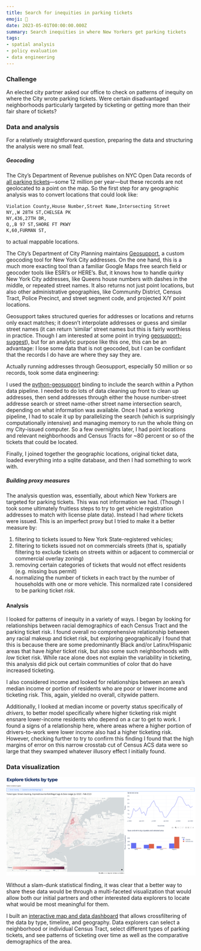 ```yaml
---
title: Search for inequities in parking tickets
emoji: 🚗
date: 2023-05-01T00:00:00.000Z
summary: Search inequities in where New Yorkers get parking tickets
tags:
- spatial analysis
- policy evaluation
- data engineering
---
```


<!-- map here. -->

### Challenge

An elected city partner asked our office to check on patterns of inequity on where the City wrote parking tickets. Were certain disadvantaged neighborhoods particularly targeted by ticketing or getting more than their fair share of tickets?

### Data and analysis

For a relatively straightforward question, preparing the data and structuring the analysis were no small feat.

##### Geocoding

The City’s Department of Revenue publishes on NYC Open Data records of [all parking tickets](https://data.cityofnewyork.us/City-Government/Parking-Violations-Issued-Fiscal-Year-2023/pvqr-7yc4/data)—some 12 million per year—but these records are not geolocated to a point on the map. So the first step for any geographic analysis was to convert locations that could look like:

```csvpreview {header="true"}
Violation County,House Number,Street Name,Intersecting Street
NY,,W 28TH ST,CHELSEA PK
NY,436,27TH DR,
Q,,B 97 ST,SHORE FT PKWY
K,60,FURMAN ST,

```
to actual mappable locations.

The City’s Department of City Planning maintains [Geosupport](https://www.nyc.gov/site/planning/data-maps/open-data/dwn-gde-home.page), a custom geocoding tool for New York City addresses. On the one hand, this is a much more exacting tool than a familiar Google Maps free search field or geocoder tools like ESRI’s or HERE’s. But, it knows how to handle quirky New York City addresses, like Queens house numbers with dashes in the middle, or repeated street names. It also returns not just point locations, but also other administrative geographies, like Community District, Census Tract, Police Precinct, and street segment code, and projected X/Y point locations.

Geosupport takes structured queries for addresses or locations and returns only exact matches; it doesn’t interpolate addresses or guess and similar street names (it can return ‘similar’ street names but this is fairly worthless in practice. Though I am interested at some point in trying [geosupport-suggest](https://github.com/ishiland/geosupport-suggest)), but for an analytic purpose like this one, this can be an advantage: I lose some data that is not geocoded, but I can be confidant that the records I do have are where they say they are.

Actually running addresses through Geosupport, especially 50 million or so records, took some data engineering:

I used the [python-geosupport](https://python-geosupport.readthedocs.io/en/latest/) binding to include the search within a Python data pipeline. I needed to do lots of data cleaning up front to clean up addresses, then send addresses through either the house number-street addresse search or street name-other street name intersection search, depending on what information was available. Once I had a working pipeline, I had to scale it up by parallelizing the search (which is surprisingly computationally intensive) and managing memory to run the whole thing on my City-issued computer. So a few overnights later, I had point locations and relevant neighborhoods and Census Tracts for ~80 percent or so of the tickets that could be located.

Finally, I joined together the geographic locations, original ticket data, loaded everything into a sqlite database, and then I had something to work with. 

##### Building proxy measures

The analysis question was, essentially, about _which_ New Yorkers are targeted for parking tickets. This was not information we had. (Though I took some ultimately fruitless steps to try to get vehicle registration addresses to match with license plate data). Instead I had _where_ tickets were issued. This is an imperfect proxy but I tried to make it a better measure by:
1) filtering to tickets issued to New York State-registered vehicles;
2) filtering to tickets issued not on commercials streets (that is, spatially filtering to exclude tickets on streets within or adjacent to commercial or commercial overlay zoning)
3) removing certain categories of tickets that would not effect residents (e.g. missing bus permit)
4) normalizing the number of tickets in each tract by the number of households with one or more vehicle. This normalized rate I considered to be parking ticket _risk_. 
###
#### Analysis

I looked for patterns of inequity in a variety of ways. I began by looking for relationships between racial demographics of each Census Tract and the parking ticket risk. I found overall no comprehensive relationship between any racial makeup and ticket risk, but exploring geographically I found that this is because there are some predominantly Black and/or Latinx/Hispanic areas that have _higher_ ticket risk, but also some such neighborhoods with _low_ ticket risk. While race alone does not explain the variability in ticketing, this analysis did pick out certain communities of color that do have increased ticketing.

I also considered income and looked for relationships between an area’s median income or portion of residents who are poor or lower income and ticketing risk. This, again, yielded no overall, citywide pattern.

Additionally, I looked at median income or poverty status specifically of _drivers_, to better model specifically where higher ticketing risk might ensnare lower-income residents who depend on a car to get to work. I found a signs of a relationship here, where areas where a higher portion of drivers-to-work were lower income also had a higher ticketing risk. However, checking further to try to confirm this finding I found that the high margins of error on this narrow crosstab cut of Census ACS data were so large that they swamped whatever illusory effect I initially found. 

### Data visualization

![parking tickets data visualization](/static/img/parking-tickets-demo-screenshot.png)

Without a slam-dunk statistical finding, it was clear that a better way to share these data would be through a multi-faceted visualization that would allow both our initial partners and other interested data explorers to locate what would be most meaningful for them. 

I built an [interactive map and data dashboard](https://parking-tickets-demo.onrender.com) that allows crossfiltering of the data by type, timeline, and geography. Data explorers can select a neighborhood or individual Census Tract, select different types of parking tickets, and see patterns of ticketing over time as well as the comparative demographics of the area. 
